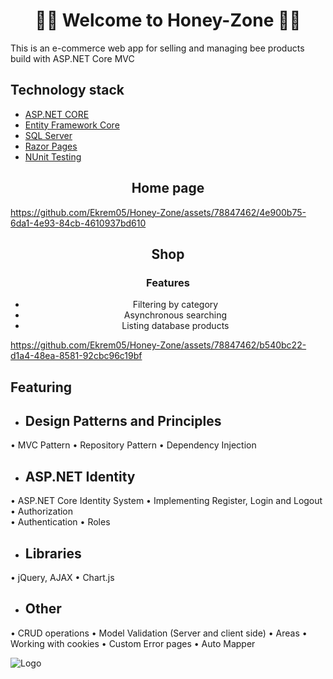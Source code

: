 
<h1 align="center">🐝🍯 Welcome to Honey-Zone 🐝🍯</h1>
<p>This is an e-commerce web app for selling and managing bee products build with ASP.NET Core MVC</p>




## Technology stack

- [ASP.NET CORE](https://dotnet.microsoft.com/en-us/apps/aspnet)
- [Entity Framework Core](https://learn.microsoft.com/en-us/ef/core/)
- [SQL Server](https://www.microsoft.com/en-us/sql-server/sql-server-downloads)
- [Razor Pages](https://learn.microsoft.com/en-us/aspnet/core/razor-pages/?view=aspnetcore-8.0&tabs=visual-studio)
- [NUnit Testing](https://nunit.org)

<h2 align="center">Home page</h2>

https://github.com/Ekrem05/Honey-Zone/assets/78847462/4e900b75-6da1-4e93-84cb-4610937bd610

<h2 align="center">Shop</h2>
<div align="center">
  <h3>Features</h3>
  <ul>
    <li>Filtering by category</li>
    <li>Asynchronous searching</li>
    <li>Listing database products</li>
  </ul>
</div>

https://github.com/Ekrem05/Honey-Zone/assets/78847462/b540bc22-d1a4-48ea-8581-92cbc96c19bf



## Featuring

- ## Design Patterns and Principles
• MVC Pattern
• Repository Pattern
• Dependency Injection

- ## ASP.NET Identity
• ASP.NET Core Identity System
• Implementing Register, Login and Logout
• Authorization  
• Authentication 
• Roles

- ## Libraries
• jQuery, AJAX
• Chart.js

- ## Other
• CRUD operations
• Model Validation (Server and client side)
• Areas
• Working with cookies
• Custom Error pages
• Auto Mapper



![Logo](https://i.imgur.com/DBfdgys.png)

